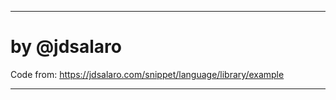 ___________________________________________________________________________
   
#  by @jdsalaro

  Code from: https://jdsalaro.com/snippet/language/library/example
_________________________________________________________________________ 



